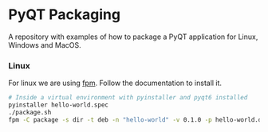 # PyQT Packaging

A repository with examples of how to package a PyQT application for Linux, Windows and MacOS.


### Linux

For linux we are using [fpm](https://github.com/jordansissel/fpm). Follow the documentation to install it.


```bash
# Inside a virtual environment with pyinstaller and pyqt6 installed
pyinstaller hello-world.spec
./package.sh
fpm -C package -s dir -t deb -n "hello-world" -v 0.1.0 -p hello-world.deb
```
